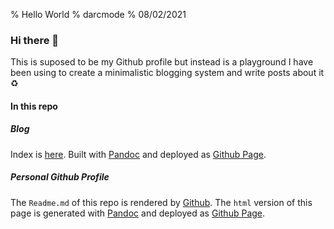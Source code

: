 % Hello World
% darcmode
% 08/02/2021

### Hi there 🖖

This is suposed to be my Github profile but instead is a playground
I have been using to create a minimalistic blogging system and write posts about it ♻️

#### In this repo

##### Blog

Index is [here](https://darcmode.github.io/dist/blog/index.html). Built with [Pandoc](https://pandoc.org/) and deployed as [Github Page](https://pages.github.com/).

##### Personal Github Profile

The `Readme.md` of this repo is rendered by [Github](https://docs.github.com/en/github/setting-up-and-managing-your-github-profile/about-your-profile). The `html` version of this page is generated with [Pandoc](https://pandoc.org/) and deployed as [Github Page](https://pages.github.com/).
